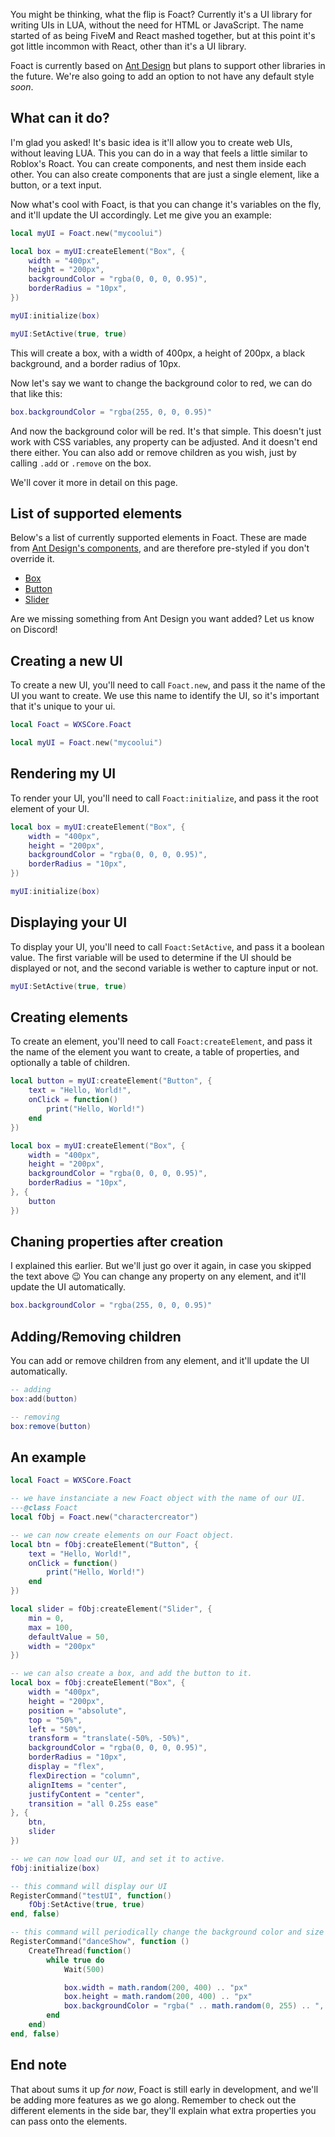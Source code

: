 You might be thinking, what the flip is Foact?
Currently it's a UI library for writing UIs in LUA, without the need for HTML or JavaScript.
The name started of as being FiveM and React mashed together, but at this point it's got little incommon with React, other than it's a UI library.

Foact is currently based on [Ant Design](https://ant.design/) but plans to support other libraries in the future. We're also going to add an option to not have any default style *soon*.

## What can it do?
I'm glad you asked! It's basic idea is it'll allow you to create web UIs, without leaving LUA.
This you can do in a way that feels a little similar to Roblox's Roact. You can create components, and nest them inside each other.
You can also create components that are just a single element, like a button, or a text input.

Now what's cool with Foact, is that you can change it's variables on the fly, and it'll update the UI accordingly.
Let me give you an example:
```lua
local myUI = Foact.new("mycoolui")

local box = myUI:createElement("Box", {
    width = "400px",
    height = "200px",
    backgroundColor = "rgba(0, 0, 0, 0.95)",
    borderRadius = "10px",
})

myUI:initialize(box)

myUI:SetActive(true, true)
```
This will create a box, with a width of 400px, a height of 200px, a black background, and a border radius of 10px.

Now let's say we want to change the background color to red, we can do that like this:
```lua
box.backgroundColor = "rgba(255, 0, 0, 0.95)"
```
And now the background color will be red. It's that simple.
This doesn't just work with CSS variables, any property can be adjusted. And it doesn't end there either.
You can also add or remove children as you wish, just by calling `.add` or `.remove` on the box.

We'll cover it more in detail on this page.

## List of supported elements
Below's a list of currently supported elements in Foact. These are made from [Ant Design's components](https://ant.design/components/overview/), and are therefore pre-styled if you don't override it.
- [Box](Elements/Box)
- [Button](Elements/Button)
- [Slider](Elements/Slider)

Are we missing something from Ant Design you want added? Let us know on Discord!

## Creating a new UI
To create a new UI, you'll need to call `Foact.new`, and pass it the name of the UI you want to create.
We use this name to identify the UI, so it's important that it's unique to your ui. 
```lua
local Foact = WXSCore.Foact

local myUI = Foact.new("mycoolui")
```

## Rendering my UI
To render your UI, you'll need to call `Foact:initialize`, and pass it the root element of your UI.
```lua
local box = myUI:createElement("Box", {
    width = "400px",
    height = "200px",
    backgroundColor = "rgba(0, 0, 0, 0.95)",
    borderRadius = "10px",
})

myUI:initialize(box)
```

## Displaying your UI
To display your UI, you'll need to call `Foact:SetActive`, and pass it a boolean value.
The first variable will be used to determine if the UI should be displayed or not, and the second variable is wether to capture input or not.
```lua
myUI:SetActive(true, true)
```

## Creating elements
To create an element, you'll need to call `Foact:createElement`, and pass it the name of the element you want to create, a table of properties, and optionally a table of children.
```lua
local button = myUI:createElement("Button", {
    text = "Hello, World!",
    onClick = function()
        print("Hello, World!")
    end
})

local box = myUI:createElement("Box", {
    width = "400px",
    height = "200px",
    backgroundColor = "rgba(0, 0, 0, 0.95)",
    borderRadius = "10px",
}, {
    button
})
```

## Chaning properties after creation
I explained this earlier. But we'll just go over it again, in case you skipped the text above 😉
You can change any property on any element, and it'll update the UI automatically.
```lua
box.backgroundColor = "rgba(255, 0, 0, 0.95)"
```

## Adding/Removing children
You can add or remove children from any element, and it'll update the UI automatically.
```lua
-- adding
box:add(button)

-- removing
box:remove(button)
```

## An example
```lua
local Foact = WXSCore.Foact

-- we have instanciate a new Foact object with the name of our UI.
---@class Foact
local fObj = Foact.new("charactercreator")

-- we can now create elements on our Foact object.
local btn = fObj:createElement("Button", {
    text = "Hello, World!",
    onClick = function()
        print("Hello, World!")
    end
})

local slider = fObj:createElement("Slider", {
    min = 0,
    max = 100,
    defaultValue = 50,
    width = "200px"
})

-- we can also create a box, and add the button to it.
local box = fObj:createElement("Box", {
    width = "400px",
    height = "200px",
    position = "absolute",
    top = "50%",
    left = "50%",
    transform = "translate(-50%, -50%)",
    backgroundColor = "rgba(0, 0, 0, 0.95)",
    borderRadius = "10px",
    display = "flex",
    flexDirection = "column",
    alignItems = "center",
    justifyContent = "center",
    transition = "all 0.25s ease"
}, {
    btn,
    slider
})

-- we can now load our UI, and set it to active.
fObj:initialize(box)

-- this command will display our UI
RegisterCommand("testUI", function()
    fObj:SetActive(true, true)
end, false)

-- this command will periodically change the background color and size of the box.
RegisterCommand("danceShow", function ()
    CreateThread(function()
        while true do
            Wait(500)

            box.width = math.random(200, 400) .. "px"
            box.height = math.random(200, 400) .. "px"
            box.backgroundColor = "rgba(" .. math.random(0, 255) .. ", " .. math.random(0, 255) .. ", " .. math.random(0, 255) .. ", 0.95)"
        end
    end)
end, false)
```

## End note
That about sums it up *for now*, Foact is still early in development, and we'll be adding more features as we go along.
Remember to check out the different elements in the side bar, they'll explain what extra properties you can pass onto the elements.